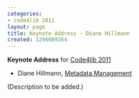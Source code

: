 ```yaml
---
categories:
- code4lib 2011
layout: page
title: Keynote Address - Diane Hillmann
created: 1296089264
---
```

<strong>Keynote Address</strong> for <a href="/conference/2011">Code4lib 2011</a>

<ul>

<li> Diane Hillmann, <a href="http://managemetadata.com/">Metadata Management</a> </li>

</ul>

(Description to be added.)

